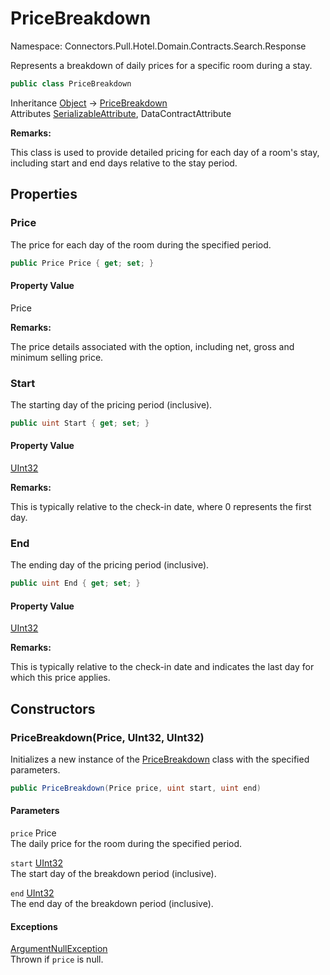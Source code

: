 # PriceBreakdown

Namespace: Connectors.Pull.Hotel.Domain.Contracts.Search.Response

Represents a breakdown of daily prices for a specific room during a stay.

```csharp
public class PriceBreakdown
```

Inheritance [Object](https://docs.microsoft.com/en-us/dotnet/api/system.object) → [PriceBreakdown](./connectors.pull.hotel.domain.contracts.search.response.pricebreakdown)<br />
Attributes [SerializableAttribute](https://docs.microsoft.com/en-us/dotnet/api/system.serializableattribute), DataContractAttribute

**Remarks:**

This class is used to provide detailed pricing for each day of a room's stay, 
 including start and end days relative to the stay period.

## Properties

### **Price**

The price for each day of the room during the specified period.

```csharp
public Price Price { get; set; }
```

#### Property Value

Price<br />

**Remarks:**

The price details associated with the option, including net, gross and minimum selling price.

### **Start**

The starting day of the pricing period (inclusive).

```csharp
public uint Start { get; set; }
```

#### Property Value

[UInt32](https://docs.microsoft.com/en-us/dotnet/api/system.uint32)<br />

**Remarks:**

This is typically relative to the check-in date, where 0 represents the first day.

### **End**

The ending day of the pricing period (inclusive).

```csharp
public uint End { get; set; }
```

#### Property Value

[UInt32](https://docs.microsoft.com/en-us/dotnet/api/system.uint32)<br />

**Remarks:**

This is typically relative to the check-in date and indicates the last day for which this price applies.

## Constructors

### **PriceBreakdown(Price, UInt32, UInt32)**

Initializes a new instance of the [PriceBreakdown](./connectors.pull.hotel.domain.contracts.search.response.pricebreakdown) class with the specified parameters.

```csharp
public PriceBreakdown(Price price, uint start, uint end)
```

#### Parameters

`price` Price<br />
The daily price for the room during the specified period.

`start` [UInt32](https://docs.microsoft.com/en-us/dotnet/api/system.uint32)<br />
The start day of the breakdown period (inclusive).

`end` [UInt32](https://docs.microsoft.com/en-us/dotnet/api/system.uint32)<br />
The end day of the breakdown period (inclusive).

#### Exceptions

[ArgumentNullException](https://docs.microsoft.com/en-us/dotnet/api/system.argumentnullexception)<br />
Thrown if `price` is null.
